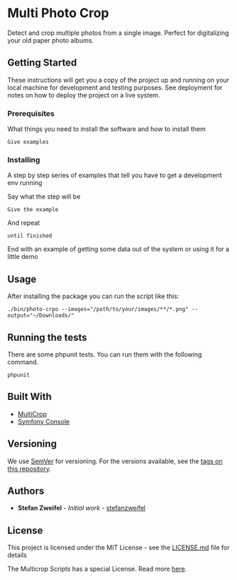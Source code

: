 # Multi Photo Crop

Detect and crop multiple photos from a single image. Perfect for digitalizing your old paper photo albums.

## Getting Started

These instructions will get you a copy of the project up and running on your local machine for development and testing purposes. See deployment for notes on how to deploy the project on a live system.

### Prerequisites

What things you need to install the software and how to install them

```
Give examples
```

### Installing

A step by step series of examples that tell you have to get a development env running

Say what the step will be

```
Give the example
```

And repeat

```
until finished
```

End with an example of getting some data out of the system or using it for a little demo

## Usage

After installing the package you can run the script like this:

```shell
./bin/photo-crpo --images="/path/to/your/images/**/*.png" --output="~/Downloads/"
```

## Running the tests

There are some phpunit tests. You can run them with the following command.

```shell
phpunit
```

## Built With

* [MultiCrop](http://www.fmwconcepts.com/imagemagick/multicrop/)
* [Symfony Console](http://symfony.com/doc/current/components/console.html)

## Versioning

We use [SemVer](http://semver.org/) for versioning. For the versions available, see the [tags on this repository](https://github.com/your/project/tags).

## Authors

* **Stefan Zweifel** - *Initial work* - [stefanzweifel](https://github.com/stefanzweifel)

## License

This project is licensed under the MIT License - see the [LICENSE.md](LICENSE.md) file for details

The Multicrop Scripts has a special License. Read more [here](http://www.fmwconcepts.com/imagemagick/multicrop/).
